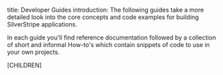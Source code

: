 title: Developer Guides
introduction: The following guides take a more detailed look into the core concepts and code examples for building SilverStripe applications.

In each guide you'll find reference documentation followed by a collection of short and informal How-to's which contain
 snippets of code to use in your own projects.

[CHILDREN]